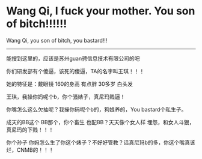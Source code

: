 # Wang Qi, I fuck your mother. You son of bitch!!!!!!

Wang Qi, you son of bitch, you bastard!!!

---

能搜到这里的，应该是苏州guan骋信息技术有限公司的吧

你们研发部有个傻逼，该死的傻逼，TA的名字叫王琪！！！

她的特征是：戴眼镜 160的身高 有点胖 30多岁 白头发

王琪，我操你妈呢个b，你个骚婊子，真尼玛贱逼！

你嘴怎么这么欠抽呢？我操你码呢个b的，狗娘养的，You bastard个私生子。

成天的BB这个 BB那个，你个畜生 也配BB？天天像个女人样 埋怨，和女人斗狠，真尼玛的下贱！！！

你个孙子 你妈怎么生了你这个婊子？不好好管教？话真尼玛b的多，你这个嘴真该烂，CNMB的！！！
